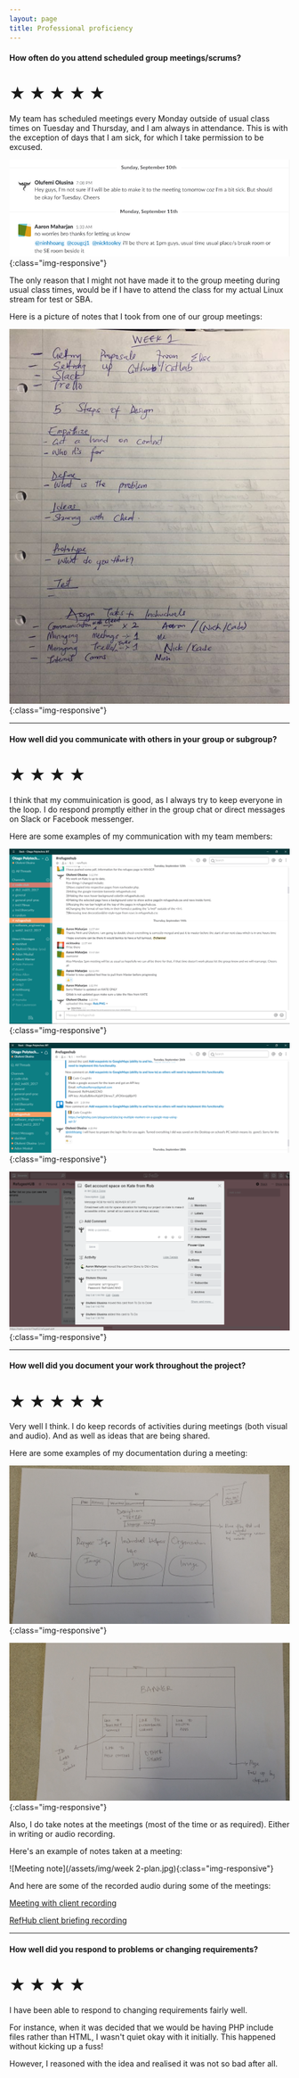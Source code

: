 ```yaml
---
layout: page
title: Professional proficiency
---
```


#### How often do you attend scheduled group meetings/scrums?

# ★ ★ ★ ★ ★

My team has scheduled meetings every Monday outside of usual class times on Tuesday and Thursday, and I am always in attendance. 
This is with the exception of days that I am sick, for which I take permission to be excused.

![Excusing myself from meeting](/assets/img/absence-excuse.png){:class="img-responsive"}
 

The only reason that I might not have made it to the group meeting during usual class times, would be if  I have to 
attend the class for my actual Linux stream for test or SBA.

Here is a picture of notes that I took from one of our group meetings:

![Group Meeting Notes](/assets/img/week1-plan.jpg){:class="img-responsive"}

--------------------------------------------------------------------------------------



#### How well did you communicate with others in your group or subgroup?

# ★ ★ ★ ★

I think that my commuinication is good, as I always try to keep everyone in the loop. I do respond promptly either in the
group chat or direct messages on Slack or Facebook messenger.


Here are some examples of my communication with my team members:


![Chat on Slack](/assets/img/communication.png){:class="img-responsive"}


![Chat on Slack](/assets/img/communication2.png){:class="img-responsive"}


![Comment on Trello](/assets/img/communication3.png){:class="img-responsive"}


--------------------------------------------------------------------------------------



#### How well did you document your work throughout the project?

# ★ ★ ★ ★ ★

Very well I think. I do keep records of activities during meetings (both visual and audio). And as well as ideas that are being shared.

Here are some examples of my documentation during a meeting:

![Wireframe](/assets/img/wireframe1.jpg){:class="img-responsive"}

![Wireframe](/assets/img/wireframe2.jpg){:class="img-responsive"}

Also, I do take notes at the meetings (most of the time or as required). Either in writing or audio recording.

Here's an example of notes taken at a meeting:

![Meeting note](/assets/img/week 2-plan.jpg){:class="img-responsive"}

And here are some of the recorded audio during some of the meetings:

[Meeting with client recording](/assets/audio/Meeting-with-client.mp3)

[RefHub client briefing recording](/assets/audio/RefHub-Client-Briefing.mp3)





--------------------------------------------------------------------------------------



#### How well did you respond to problems or changing requirements?

# ★ ★ ★ ★


I have been able to respond to changing requirements fairly well. 

For instance, when it was decided that
we would be having PHP include files rather than HTML, I wasn't quiet okay with it initially. This happened without kicking
up a fuss!

However, I reasoned with the idea and realised it was not so bad after all.
